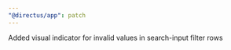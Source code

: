 ```yaml
---
"@directus/app": patch
---
```


Added visual indicator for invalid values in search-input filter rows
